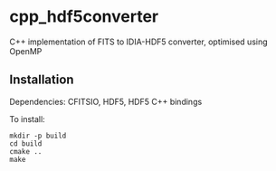 # cpp_hdf5converter

C++ implementation of FITS to IDIA-HDF5 converter, optimised using OpenMP

## Installation

Dependencies: CFITSIO, HDF5, HDF5 C++ bindings

To install:

    mkdir -p build
    cd build
    cmake ..
    make
